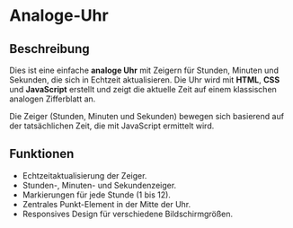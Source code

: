 # Analoge-Uhr

## Beschreibung
Dies ist eine einfache **analoge Uhr** mit Zeigern für Stunden, Minuten und Sekunden, die sich in Echtzeit aktualisieren. Die Uhr wird mit **HTML**, **CSS** und **JavaScript** erstellt und zeigt die aktuelle Zeit auf einem klassischen analogen Zifferblatt an.

Die Zeiger (Stunden, Minuten und Sekunden) bewegen sich basierend auf der tatsächlichen Zeit, die mit JavaScript ermittelt wird.

## Funktionen
- Echtzeitaktualisierung der Zeiger.
- Stunden-, Minuten- und Sekundenzeiger.
- Markierungen für jede Stunde (1 bis 12).
- Zentrales Punkt-Element in der Mitte der Uhr.
- Responsives Design für verschiedene Bildschirmgrößen.
